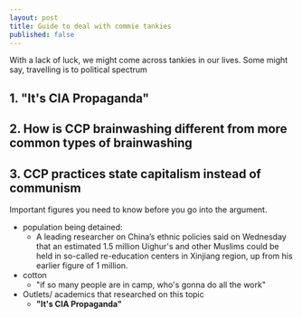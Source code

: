 ```yaml
---
layout: post
title: Guide to deal with commie tankies
published: false
---
```

With a lack of luck, we might come across tankies in our lives. Some might say, travelling is to political spectrum

## 1. "It's CIA Propaganda"
## 2. How is CCP brainwashing different from more common types of brainwashing
## 3. CCP practices state capitalism instead of communism

Important figures you need to know before you go into the argument. 
- population being detained:
  - A leading researcher on China’s ethnic policies said on Wednesday that an estimated 1.5 million Uighur's and other Muslims could be held in so-called re-education centers in Xinjiang region, up from his earlier figure of 1 million.
- cotton
  - "if so many people are in camp, who's gonna do all the work"
- Outlets/ academics that researched on this topic
   - <strong>"It's CIA Propaganda"</strong>





